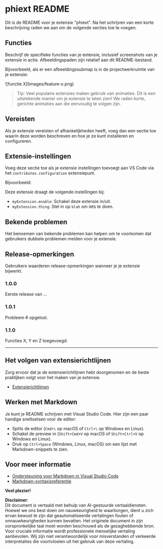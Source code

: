 # phiext README

Dit is de README voor je extensie "phiext". Na het schrijven van een korte beschrijving raden we aan om de volgende secties toe te voegen.

## Functies

Beschrijf de specifieke functies van je extensie, inclusief screenshots van je extensie in actie. Afbeeldingspaden zijn relatief aan dit README-bestand.

Bijvoorbeeld, als er een afbeeldingssubmap is in de projectwerkruimte van je extensie:

\!\[functie X\]\(images/feature-x.png\)

> Tip: Veel populaire extensies maken gebruik van animaties. Dit is een uitstekende manier om je extensie te laten zien! We raden korte, gerichte animaties aan die eenvoudig te volgen zijn.

## Vereisten

Als je extensie vereisten of afhankelijkheden heeft, voeg dan een sectie toe waarin deze worden beschreven en hoe je ze kunt installeren en configureren.

## Extensie-instellingen

Voeg deze sectie toe als je extensie instellingen toevoegt aan VS Code via het `contributes.configuration` extensiepunt.

Bijvoorbeeld:

Deze extensie draagt de volgende instellingen bij:

* `myExtension.enable`: Schakel deze extensie in/uit.
* `myExtension.thing`: Stel in op `blah` om iets te doen.

## Bekende problemen

Het benoemen van bekende problemen kan helpen om te voorkomen dat gebruikers dubbele problemen melden voor je extensie.

## Release-opmerkingen

Gebruikers waarderen release-opmerkingen wanneer je je extensie bijwerkt.

### 1.0.0

Eerste release van ...

### 1.0.1

Probleem # opgelost.

### 1.1.0

Functies X, Y en Z toegevoegd.

---

## Het volgen van extensierichtlijnen

Zorg ervoor dat je de extensierichtlijnen hebt doorgenomen en de beste praktijken volgt voor het maken van je extensie.

* [Extensierichtlijnen](https://code.visualstudio.com/api/references/extension-guidelines)

## Werken met Markdown

Je kunt je README schrijven met Visual Studio Code. Hier zijn een paar handige sneltoetsen voor de editor:

* Splits de editor (`Cmd+\` op macOS of `Ctrl+\` op Windows en Linux).
* Schakel de preview in (`Shift+Cmd+V` op macOS of `Shift+Ctrl+V` op Windows en Linux).
* Druk op `Ctrl+Space` (Windows, Linux, macOS) om een lijst met Markdown-snippets te zien.

## Voor meer informatie

* [Ondersteuning voor Markdown in Visual Studio Code](http://code.visualstudio.com/docs/languages/markdown)
* [Markdown-syntaxisreferentie](https://help.github.com/articles/markdown-basics/)

**Veel plezier!**

**Disclaimer**:  
Dit document is vertaald met behulp van AI-gestuurde vertaaldiensten. Hoewel we ons best doen om nauwkeurigheid te waarborgen, dient u zich ervan bewust te zijn dat geautomatiseerde vertalingen fouten of onnauwkeurigheden kunnen bevatten. Het originele document in zijn oorspronkelijke taal moet worden beschouwd als de gezaghebbende bron. Voor cruciale informatie wordt professionele menselijke vertaling aanbevolen. Wij zijn niet verantwoordelijk voor misverstanden of verkeerde interpretaties die voortvloeien uit het gebruik van deze vertaling.